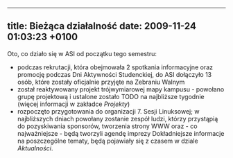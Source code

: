 ----
title: Bieżąca działalność
date: 2009-11-24 01:03:23 +0100
----

Oto, co działo się w ASI od początku tego semestru:

- podczas rekrutacji, która obejmowała 2 spotkania informacyjne oraz promocję podczas Dni Aktywności Studenckiej, do ASI dołączyło 13 osób, które zostały oficjalnie przyjęte na Zebraniu Walnym
- został reaktywowany projekt trójwymiarowej mapy kampusu - powołano grupę projektową i ustalone zostało TODO na najbliższe tygodnie (więcej informacji w zakładce _Projekty_)
- rozpoczęto przygotowania do organizacji 7. Sesji Linuksowej; w najbliższych dniach powołany zostanie zespół ludzi, którzy przystąpią do pozyskiwania sponsorów, tworzenia strony WWW oraz - co najważniejsze - będą tworzyli agendę imprezy
Dokładniejsze informacje na poszczególne tematy, będą pojawiały się z czasem w dziale _Aktualności_.
